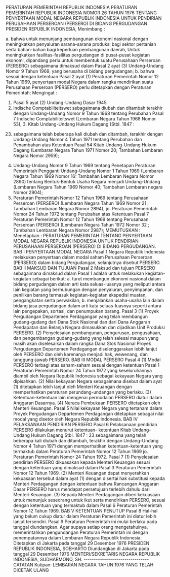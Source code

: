  PERATURAN PEMERINTAH REPUBLIK INDONESIA PERATURAN PEMERINTAH REPUBLIK INDONESIA NOMOR 26 TAHUN 1976 TENTANG PENYERTAAN MODAL NEGARA REPUBLIK INDONESIA UNTUK PENDIRIAN PERUSAHAAN PERSEROAN (PERSERO) DI BIDANG PERGUDANGAN PRESIDEN REPUBLIK INDONESIA,
Menimbang :

a. bahwa untuk menunjang pembangunan ekonomi nasional dengan meningkatkan penyaluran sarana-sarana produksi bagi sektor pertanian serta bahan-bahan bagi keperluan pembangunan daerah, Untuk meningkatkan fasilitas-fasilitas pergudangan di pusat-pusat kegiatan ekonomi, dipandang perlu untuk membentuk suatu Perusahaan Perseroan (PERSERO) sebagaimana dimaksud dalam Pasal 2 ayat (3) Undang-Undang Nomor 9 Tahun 1969, yang berusaha di bidang pergudangan;
b. bahwa sesuai dengan ketentuan Pasal 2 ayat (1) Peraturan Pemerintah Nomor 12 Tahun 1969, penyertaan modal Negara dalam rangka mendirikan suatu Perusahaan Perseroan (PERSERO) perlu ditetapkan dengan Peraturan Pemerintah;
Mengingat :

1. Pasal 5 ayat (2) Undang-Undang Dasar 1945.
2. Indische Comptabiliteitswet sebagaimana diubah dan ditambah terakhir dengan Undang-Undang Nomor 9 Tahun 1968 tentang Perubahan Pasal 7 Indische Comptabiliteitswet (Lembaran Negara Tahun 1968 Nomor 53), 3. Kitab Undang-Undang Hukum Dagang (Stbl. 1847 :
23) sebagaimana telah beberapa kali diubah dan ditambah, terakhir dengan Undang-Undang Nomor 4 Tahun 1971 tentang Perubahan dan Penambahan atas Ketentuan Pasal 54 Kitab Undang-Undang Hukum Dagang (Lembaran Negara Tahun 1971 Nomor 20; Tambahan Lembaran Negara Nomor 2959);
4. Undang-Undang Nomor 9 Tahun 1969 tentang Penetapan Peraturan Pemerintah Pengganti Undang-Undang Nomor 1 Tahun 1969 (Lembaran Negara Tahun 1969 Nomor 16: Tambahan Lembaran Negara Nomor 2890) tentang Bentuk-Bentuk Usaha Negara menjadi Undang-Undang (Lembaran Negara Tahun 1969 Nomor 40; Tambahan Lembaran negara Nomor 2904);
5. Peraturan Pemerintah Nomor 12 Tahun 1969 tentang Perusahaan Perseroan (PERSERO) (Lembaran Negara Tahun 1969 Nomor 21 ; Tambahan Lembaran Negara Nomor 2894), jo. Peraturan Pemerintah Nomor 24 Tahun 1972 tentang Perubahan atas Ketentuan Pasal 7 Peraturan Pemerintah Nomor 12 Tahun 1969 tentang Perusahaan Perseroan (PERSERO) (Lembaran Negara Tahun 1972 Nomor 32 ; Tambahan Lembaran Negara Nomor 2987);
MEMUTUSKAN :
 Menetapkan : PERATURAN PEMERINTAH TENTANG PENYERTAAN MODAL NEGARA REPUBLIK INDONESIA UNTUK PENDIRIAN PERUSAHAAN PERSEROAN (PERSERO) DI BIDANG PERGUDANGAN.
BAB I PENYERTAAN MODAL NEGARA
Pasal 1
Negara Republik Indonesia melakukan penyertaan dalam modal saham Perusahaan Perseroan (PERSERO) dalam bidang Pergudangan, selanjutnya disebut PERSERO.
BAB II MAKSUD DAN TUJUAN
Pasal 2
Maksud dan tujuan PERSERO sebagaimana dimaksud dalam Pasal 1 adalah untuk melakukan kegiatan-kegiatan sebagai berikut:
a. turut membangun ekonomi nasional dalam bidang pergudangan dalam arti kata seluas-luasnya yang meliputi antara lain kegiatan yang berhubungan dengan penyaluran, penyimpanan, dan penilikan barang termasuk kegiatan-kegiatan ekspedisi muatan, pengangkatan serta perwakilan;
b. menjalankan usaha-usaha lain dalam bidang jasa pergudangan dalam arti kata seluas-luasnya seperti antara lain pengepakan, sortasi, dan penumpukan barang.
Pasal 3
(1) Proyek Pergudangan Departemen Perdagangan yang telah membangun gudang-gudang dari Dana Stok Nasional dan dari Dana Anggaran Pendapatan dan Belanja Negara dimasukkan dan dijadikan Unit Produksi PERSERO.
(2) Penyelesaian pembangunan, pengurusan, pengusahaan, dan pengembangan gudang-gudang yang telah selesai maupun yang masih akan diselesaikan dalam rangka Dana Stok Nasional Proyek Pergudangan Departemen Perdagangan diselenggarakan lebih lanjut oleh PERSERO dan oleh karenanya menjadi hak, wewenang, dan tanggung-jawab PERSERO.
BAB III MODAL PERSERO
Pasal 4
(1) Modal PERSERO terbagi atas saham-saham sesuai dengan ketentuan Pasal 1 Peraturan Pemerintah Nomor 24 Tahun 1972 yang keseluruhannya diambil oleh Negara Republik Indonesia sebagai kekayaan Negara yang dipisahkan.
(2) Nilai kekayaan Negara sebagaimana disebut dalam ayat (1) ditetapkan lebih lanjut oleh Menteri Keuangan dengan memperhatikan peraturan perundang-undangan yang berlaku.
(3) Ketentuan-ketentuan lain mengenai permodalan PERSERO diatur dalam Anggaran Dasarnya.
(4) Neraca Pembukaan PERSERO ditetapkan oleh Menteri Keuangan.
Pasal 5
Nilai kekayaan Negara yang tertanam dalam Proyek Pergudangan Departemen Perdagangan ditetapkan sebagai nilai modal yang disetor oleh Negara Republik Indonesia.
BAB IV PELAKSANAAN PENDIRIAN PERSERO
Pasal 6
Pelaksanaan pendirian PERSERO dilakukan menurut ketentuan- ketentuan Kitab Undang-Undang Hukum Dagang Stbl. 1847 : 23 sebagaimana yang telah beberapa kali diubah dan ditambah, terakhir dengan Undang-Undang Nomor 4 Tahun 1971 dengan memperhatikan ketentuan-ketentuan yang termaktub dalam Peraturan Pemerintah Nomor 12 Tahun 1969 jo. Peraturan Pemerintah Nomor 24 Tahun 1972.
Pasal 7
(1) Penyelesaian pendirian PERSERO dikuasakan kepada Menteri Keuangan sesuai dengan ketentuan yang dimaksud dalam Pasal 3 Peraturan Pemerintah Nomor 12 Tahun 1969.
(2) Menteri Keuangan dapat menyerahkan kekuasaan tersebut dalam ayat (1) dengan disertai hak substitusi kepada Menteri Perdagangan dengan ketentuan bahwa Rancangan Anggaran Dasar PERSERO harus mendapat persetujuan terlebih dahulu dari Menteri Keuangan.
(3) Kepada Menteri Perdagangan diberi kekuasaan untuk menunjuk seseorang untuk ikut serta mendirikan PERSERO, sesuai dengan ketentuan yang termaktub dalam Pasal 6 Peraturan Pemerintah Nomor 12 Tahun 1969.
BAB V KETENTUAN PENUTUP
Pasal 8
Hal-hal yang belum cukup diatur dalam Peraturan Pemerintah ini diatur lebih lanjut tersendiri.
Pasal 9
Peraturan Pemerintah ini mulai berlaku pada tanggal diundangkan. Agar supaya setiap orang mengetahuinya, memerintahkan pengundangan Peraturan Pemerintah ini dengan penempatannya dalam Lembaran Negara Republik Indonesia. Ditetapkan di Jakarta pada tanggal 29 Desember 1976 PRESIDEN REPUBLIK INDONESIA, SOEHARTO Diundangkan di Jakarta pada tanggal 29 Desember 1976 MENTERI/SEKRETARIS NEGARA REPUBLIK INDONESIA, SUDHARMONO, SH. -------------------------------- CATATAN Kutipan: LEMBARAN NEGARA TAHUN 1976 YANG TELAH DICETAK ULANG